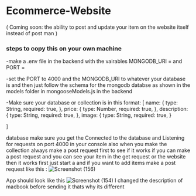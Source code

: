 # Ecommerce-Website

(    Coming soon: the ability to post and update your item on the website itself instead of post man   )

### steps to copy this on your own machine


-make a .env file in the backend with the vairables MONGODB_URI = and PORT = 


-set the PORT to 4000 and the MONGODB_URI to whatever your database is and then just follow the schema for the mongodb databse as shown in the models folder in mongooseModels.js in the backend 


-Make sure your database or collection is in this format:
[
  name: {
    type: String,
    required: true,
  },
  price: {
    type: Number,
    required: true,
  },
  description: { 
    type: String,
  required: true,
  },
  image: {
    type: String,
    required: true,
  }

]


database make sure you get the Connected to the database and Listening for requests on port 4000 in your console 
also when you make the collection always make a post request first to see if it works if you can make a post request and you can see your item in the get request or the website then it works first  just start a 
and if you want to add items make a post request like this : 
![Screenshot (156)](https://github.com/ahmed27037/Ecommerce-Website/assets/145661706/f22d6a87-0274-46f3-9077-230c4959299a)


App should look like this
![Screenshot (154)](https://github.com/ahmed27037/Ecommerce-Website/assets/145661706/5052f56e-bdfc-4cef-82f1-7aa5bdf69d62)
I changed the description of macbook before sending it thats why its different


